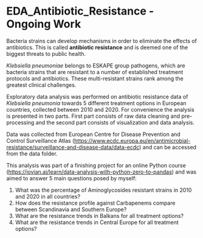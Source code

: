 # EDA_Antibiotic_Resistance - Ongoing Work

Bacteria strains can develop mechanisms in order to eliminate the effects of antibiotics.  This is called **antibiotic resistance** and is deemed one of the biggest threats to public health.

*Klebsiella pneumoniae* belongs to ESKAPE group pathogens, which are bacteria strains that are resistant to a number of established treatment protocols and antibiotics.  These multi-resistant strains rank among the greatest clinical challenges. 

Exploratory data analysis was performed on antibiotic resistance data of *Klebsiella pneumonia* towards 5 different treatment options in European countries, collected between 2010 and 2020.  For convenience the analysis is presented in two parts.  First part consists of raw data cleaning and pre-processing and the second part consists of visualization and data analysis.  

Data was collected from European Centre for Disease Prevention and Control Surveillance Atlas (https://www.ecdc.europa.eu/en/antimicrobial-resistance/surveillance-and-disease-data/data-ecdc) and can be accessed from the data folder. 

This analysis was part of a finishing project for an online Python course (https://jovian.ai/learn/data-analysis-with-python-zero-to-pandas) and was aimed to answer 5 main questions posed by myself:
  1. What was the percentage of Aminoglycosides resistant strains in 2010 and 2020 in all countries? 
  2. How does the resistance profile against Carbapenems compare between Scandinavia and Southern Europe? 
  3. What are the resistance trends in Balkans for all treatment options? 
  4. What are the resistance trends in Central Europe for all treatment options? 
